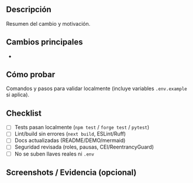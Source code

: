 ## Descripción
Resumen del cambio y motivación.

## Cambios principales
- 

## Cómo probar
Comandos y pasos para validar localmente (incluye variables `.env.example` si aplica).

## Checklist
- [ ] Tests pasan localmente (`npm test` / `forge test` / `pytest`)
- [ ] Lint/build sin errores (`next build`, ESLint/Ruff)
- [ ] Docs actualizadas (README/DEMO/mermaid)
- [ ] Seguridad revisada (roles, pausas, CEI/ReentrancyGuard)
- [ ] No se suben llaves reales ni `.env`

## Screenshots / Evidencia (opcional)

